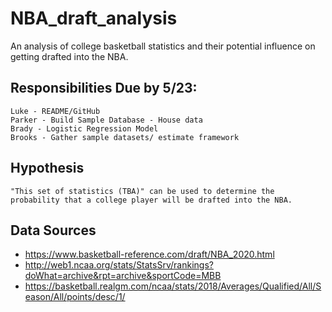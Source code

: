 # NBA_draft_analysis
An analysis of college basketball statistics and their potential influence on getting drafted into the NBA.

## Responsibilities Due by 5/23:
    Luke - README/GitHub
    Parker - Build Sample Database - House data
    Brady - Logistic Regression Model
    Brooks - Gather sample datasets/ estimate framework

## Hypothesis
    "This set of statistics (TBA)" can be used to determine the probability that a college player will be drafted into the NBA.

## Data Sources
- https://www.basketball-reference.com/draft/NBA_2020.html
- http://web1.ncaa.org/stats/StatsSrv/rankings?doWhat=archive&rpt=archive&sportCode=MBB
- https://basketball.realgm.com/ncaa/stats/2018/Averages/Qualified/All/Season/All/points/desc/1/